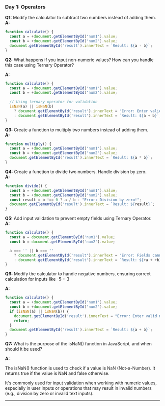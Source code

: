 
### **Day 1: Operators**

**Q1:** Modify the calculator to subtract two numbers instead of adding them.  
**A:**  
```javascript
function calculate() {
  const a = +document.getElementById('num1').value;
  const b = +document.getElementById('num2').value;
  document.getElementById('result').innerText = `Result: ${a - b}`;
}
```

**Q2:** What happens if you input non-numeric values? How can you handle this case using Ternary Operator?  

**A:**  
```javascript
function calculate() {
  const a = +document.getElementById('num1').value;
  const b = +document.getElementById('num2').value;
  
  // Using ternary operator for validation
  isNaN(a) || isNaN(b) 
    ? document.getElementById('result').innerText = "Error: Enter valid numbers!" 
    : document.getElementById('result').innerText = `Result: ${a + b}`;
}
```

**Q3:** Create a function to multiply two numbers instead of adding them.  
**A:**  
```javascript
function multiply() {
  const a = +document.getElementById('num1').value;
  const b = +document.getElementById('num2').value;
  document.getElementById('result').innerText = `Result: ${a * b}`;
}
```

**Q4:** Create a function to divide two numbers. Handle division by zero.  
**A:**  
```javascript
function divide() {
  const a = +document.getElementById('num1').value;
  const b = +document.getElementById('num2').value;
  const result = b !== 0 ? a / b : "Error: Division by zero!";
  document.getElementById('result').innerText = `Result: ${result}`;
}
```

**Q5:** Add input validation to prevent empty fields using Ternary  Operator.  
**A:**  

```javascript
function calculate() {
  const a = document.getElementById('num1').value;
  const b = document.getElementById('num2').value;

  a === '' || b === '' 
    ? document.getElementById('result').innerText = "Error: Fields cannot be empty!" 
    : document.getElementById('result').innerText = `Result: ${+a + +b}`;
}

```
**Q6:** Modify the calculator to handle negative numbers, ensuring correct calculation for inputs like -5 + 3

**A:**  

````js
function calculate() {
  const a = +document.getElementById('num1').value;
  const b = +document.getElementById('num2').value;
  if (isNaN(a) || isNaN(b)) {
    document.getElementById('result').innerText = "Error: Enter valid numbers!";
    return;
  }
  document.getElementById('result').innerText = `Result: ${a + b}`;
}
````
**Q7:** What is the purpose of the isNaN() function in JavaScript, and when should it be used?

**A:**

The isNaN() function is used to check if a value is NaN (Not-a-Number). It returns true if the value is NaN and false otherwise.

It's commonly used for input validation when working with numeric values, especially in user inputs or operations that may result in invalid numbers (e.g., division by zero or invalid text inputs).

---

